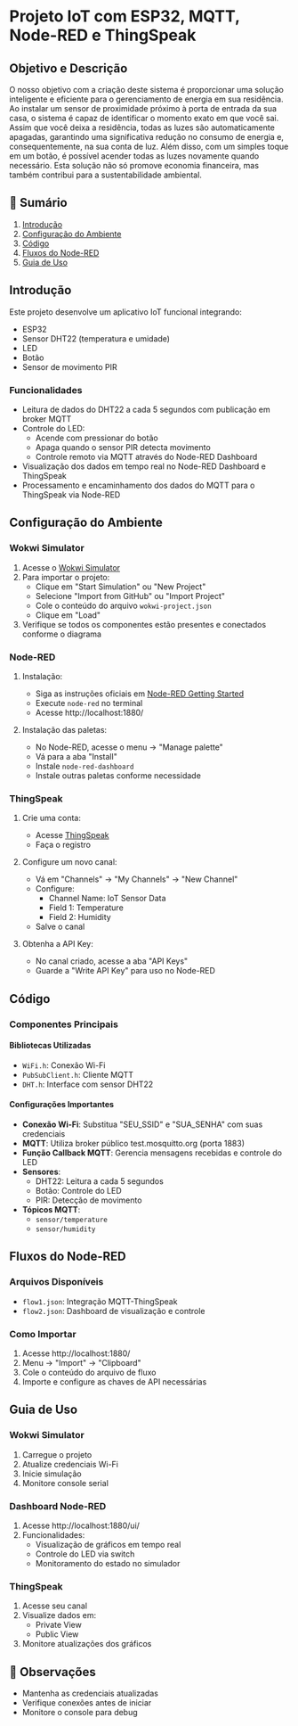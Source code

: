 # Projeto IoT com ESP32, MQTT, Node-RED e ThingSpeak

## Objetivo e Descrição
O nosso objetivo com a criação deste sistema é proporcionar uma solução inteligente e eficiente para o gerenciamento de energia em sua residência. Ao instalar um sensor de proximidade próximo à porta de entrada da sua casa, o sistema é capaz de identificar o momento exato em que você sai. Assim que você deixa a residência, todas as luzes são automaticamente apagadas, garantindo uma significativa redução no consumo de energia e, consequentemente, na sua conta de luz. Além disso, com um simples toque em um botão, é possível acender todas as luzes novamente quando necessário. Esta solução não só promove economia financeira, mas também contribui para a sustentabilidade ambiental.

## 📝 Sumário
1. [Introdução](#introdução)
2. [Configuração do Ambiente](#configuração-do-ambiente)
3. [Código](#código)
4. [Fluxos do Node-RED](#fluxos-do-node-red)
5. [Guia de Uso](#guia-de-uso)

## Introdução

Este projeto desenvolve um aplicativo IoT funcional integrando:
- ESP32
- Sensor DHT22 (temperatura e umidade)
- LED
- Botão
- Sensor de movimento PIR

### Funcionalidades
- Leitura de dados do DHT22 a cada 5 segundos com publicação em broker MQTT
- Controle do LED:
  - Acende com pressionar do botão
  - Apaga quando o sensor PIR detecta movimento
  - Controle remoto via MQTT através do Node-RED Dashboard
- Visualização dos dados em tempo real no Node-RED Dashboard e ThingSpeak
- Processamento e encaminhamento dos dados do MQTT para o ThingSpeak via Node-RED

## Configuração do Ambiente

### Wokwi Simulator

1. Acesse o [Wokwi Simulator](https://wokwi.com/)
2. Para importar o projeto:
   - Clique em "Start Simulation" ou "New Project"
   - Selecione "Import from GitHub" ou "Import Project"
   - Cole o conteúdo do arquivo `wokwi-project.json`
   - Clique em "Load"
3. Verifique se todos os componentes estão presentes e conectados conforme o diagrama

### Node-RED

1. Instalação:
   - Siga as instruções oficiais em [Node-RED Getting Started](https://nodered.org/docs/getting-started/)
   - Execute `node-red` no terminal
   - Acesse http://localhost:1880/

2. Instalação das paletas:
   - No Node-RED, acesse o menu → "Manage palette"
   - Vá para a aba "Install"
   - Instale `node-red-dashboard`
   - Instale outras paletas conforme necessidade

### ThingSpeak

1. Crie uma conta:
   - Acesse [ThingSpeak](https://thingspeak.com/)
   - Faça o registro

2. Configure um novo canal:
   - Vá em "Channels" → "My Channels" → "New Channel"
   - Configure:
     - Channel Name: IoT Sensor Data
     - Field 1: Temperature
     - Field 2: Humidity
   - Salve o canal

3. Obtenha a API Key:
   - No canal criado, acesse a aba "API Keys"
   - Guarde a "Write API Key" para uso no Node-RED

## Código

### Componentes Principais

#### Bibliotecas Utilizadas
- `WiFi.h`: Conexão Wi-Fi
- `PubSubClient.h`: Cliente MQTT
- `DHT.h`: Interface com sensor DHT22

#### Configurações Importantes
- **Conexão Wi-Fi**: Substitua "SEU_SSID" e "SUA_SENHA" com suas credenciais
- **MQTT**: Utiliza broker público test.mosquitto.org (porta 1883)
- **Função Callback MQTT**: Gerencia mensagens recebidas e controle do LED
- **Sensores**:
  - DHT22: Leitura a cada 5 segundos
  - Botão: Controle do LED
  - PIR: Detecção de movimento
- **Tópicos MQTT**: 
  - `sensor/temperature`
  - `sensor/humidity`

## Fluxos do Node-RED

### Arquivos Disponíveis
- `flow1.json`: Integração MQTT-ThingSpeak
- `flow2.json`: Dashboard de visualização e controle

### Como Importar

1. Acesse http://localhost:1880/
2. Menu → "Import" → "Clipboard"
3. Cole o conteúdo do arquivo de fluxo
4. Importe e configure as chaves de API necessárias

## Guia de Uso

### Wokwi Simulator

1. Carregue o projeto
2. Atualize credenciais Wi-Fi
3. Inicie simulação
4. Monitore console serial

### Dashboard Node-RED

1. Acesse http://localhost:1880/ui/
2. Funcionalidades:
   - Visualização de gráficos em tempo real
   - Controle do LED via switch
   - Monitoramento do estado no simulador

### ThingSpeak

1. Acesse seu canal
2. Visualize dados em:
   - Private View
   - Public View
3. Monitore atualizações dos gráficos

## 📌 Observações

- Mantenha as credenciais atualizadas
- Verifique conexões antes de iniciar
- Monitore o console para debug
